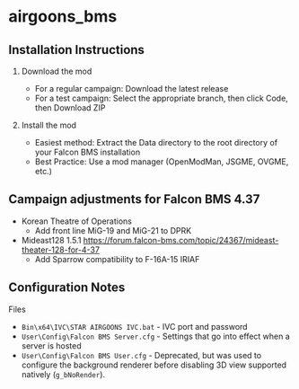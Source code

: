 # airgoons_bms

## Installation Instructions
1. Download the mod
    - For a regular campaign:  Download the latest release
    - For a test campaign:  Select the appropriate branch, then click Code, then Download ZIP 

2. Install the mod
    - Easiest method:  Extract the Data directory to the root directory of your Falcon BMS installation
    - Best Practice:  Use a mod manager (OpenModMan, JSGME, OVGME, etc.)  

## Campaign adjustments for Falcon BMS 4.37
- Korean Theatre of Operations
    - Add front line MiG-19 and MiG-21 to DPRK
- Mideast128 1.5.1 https://forum.falcon-bms.com/topic/24367/mideast-theater-128-for-4-37
    - Add Sparrow compatibility to F-16A-15 IRIAF



## Configuration Notes
Files
- `Bin\x64\IVC\STAR AIRGOONS IVC.bat` - IVC port and password
- `User\Config\Falcon BMS Server.cfg` - Settings that go into effect when a server is hosted
- `User\Config\Falcon BMS User.cfg` - Deprecated, but was used to configure the background renderer before disabling 3D view supported natively (`g_bNoRender`).